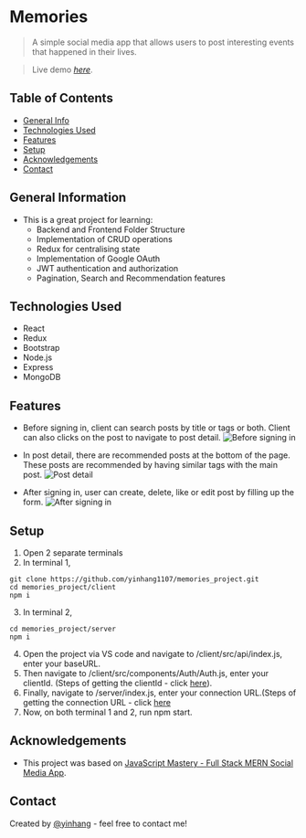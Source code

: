 # Memories

> A simple social media app that allows users to post interesting events that happened in their lives.

> Live demo [_here_](https://memories-9669.netlify.app/).

## Table of Contents

- [General Info](#general-information)
- [Technologies Used](#technologies-used)
- [Features](#features)
- [Setup](#setup)
- [Acknowledgements](#acknowledgements)
- [Contact](#contact)

## General Information

- This is a great project for learning: 
  - Backend and Frontend Folder Structure
  - Implementation of CRUD operations
  - Redux for centralising state 
  - Implementation of Google OAuth
  - JWT authentication and authorization
  - Pagination, Search and Recommendation features


## Technologies Used

- React
- Redux
- Bootstrap
- Node.js
- Express
- MongoDB

## Features

- Before signing in, client can search posts by title or tags or both. Client can also clicks on the post to navigate to post detail.
![Before signing in](https://s1.im.ge/2021/06/15/QJaSK.png)

- In post detail, there are recommended posts at the bottom of the page. These posts are recommended by having similar tags with the main post.
![Post detail](https://s2.im.ge/2021/06/15/QJDfX.png)

- After signing in, user can create, delete, like or edit post by filling up the form.
![After signing in](https://s1.im.ge/2021/06/15/QJLr8.png)

## Setup

1. Open 2 separate terminals
2. In terminal 1,
```
git clone https://github.com/yinhang1107/memories_project.git
cd memories_project/client
npm i
```
3. In terminal 2,
```
cd memories_project/server
npm i
```
4. Open the project via VS code and navigate to /client/src/api/index.js, enter your baseURL.
5. Then navigate to /client/src/components/Auth/Auth.js, enter your clientId. (Steps of getting the clientId - click [here](https://youtu.be/LKlO8vLvUao?t=3255)).
6. Finally, navigate to /server/index.js, enter your connection URL.(Steps of getting the connection URL - click [here](https://youtu.be/ngc9gnGgUdA?list=RDCMUCmXmlB4-HJytD7wek0Uo97A&t=622)
7. Now, on both terminal 1 and 2, run npm start.

## Acknowledgements
- This project was based on [JavaScript Mastery - Full Stack MERN Social Media App](https://www.youtube.com/playlist?list=PL6QREj8te1P7VSwhrMf3D3Xt4V6_SRkhu).

## Contact

Created by [@yinhang](https://yinhang.netlify.app/) - feel free to contact me!
